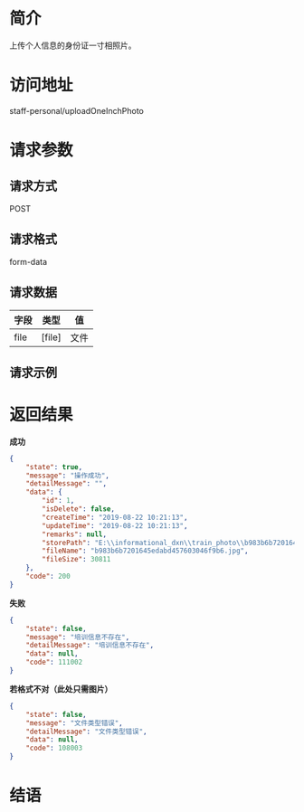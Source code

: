 # 简介
上传个人信息的身份证一寸相照片。

# 访问地址
staff-personal/uploadOneInchPhoto

# 请求参数

## 请求方式
POST

## 请求格式
form-data

## 请求数据
|字段|类型|值|
|-|-|-|
|file|[file]|文件|

## 请求示例


# 返回结果
**成功**
```json
{
    "state": true,
    "message": "操作成功",
    "detailMessage": "",
    "data": {
        "id": 1,
        "isDelete": false,
        "createTime": "2019-08-22 10:21:13",
        "updateTime": "2019-08-22 10:21:13",
        "remarks": null,
        "storePath": "E:\\informational_dxn\\train_photo\\b983b6b7201645edabd457603046f9b6.jpg",
        "fileName": "b983b6b7201645edabd457603046f9b6.jpg",
        "fileSize": 30811
    },
    "code": 200
}
```

**失败**
```json
{
    "state": false,
    "message": "培训信息不存在",
    "detailMessage": "培训信息不存在",
    "data": null,
    "code": 111002
}
```
**若格式不对（此处只需图片）**
```json
{
    "state": false,
    "message": "文件类型错误",
    "detailMessage": "文件类型错误",
    "data": null,
    "code": 108003
}
```

# 结语
